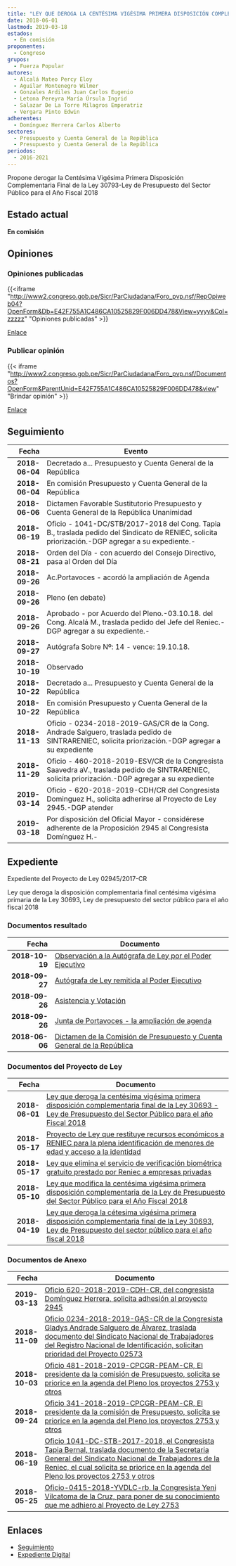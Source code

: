```yaml
---
title: "LEY QUE DEROGA LA CENTÉSIMA VIGÉSIMA PRIMERA DISPOSICIÓN COMPLEMENTARIA FINAL DE LA LEY 30693-LEY DE PRESUPUESTO DEL SECTOR PÚBLICO PARA EL AÑO FISCAL 2018"
date: 2018-06-01
lastmod: 2019-03-18
estados: 
  - En comisión
proponentes: 
  - Congreso
grupos: 
  - Fuerza Popular
autores: 
  - Alcalá Mateo Percy Eloy
  - Aguilar Montenegro Wilmer
  - Gonzales Ardiles Juan Carlos Eugenio
  - Letona Pereyra María Úrsula Ingrid
  - Salazar De La Torre Milagros Emperatriz
  - Vergara Pinto Edwin
adherentes: 
  - Domínguez Herrera Carlos Alberto
sectores: 
  - Presupuesto y Cuenta General de la República
  - Presupuesto y Cuenta General de la República
periodos: 
  - 2016-2021
---
```


Propone derogar la Centésima Vigésima Primera Disposición Complementaria Final de la Ley 30793-Ley de Presupuesto del Sector Público para el Año Fiscal 2018


## Estado actual

**En comisión**

## Opiniones

### Opiniones publicadas

{{<iframe "http://www2.congreso.gob.pe/Sicr/ParCiudadana/Foro_pvp.nsf/RepOpiweb04?OpenForm&Db=E42F755A1C486CA10525829F006DD478&View=yyyy&Col=zzzzz" "Opiniones publicadas" >}}

[Enlace](http://www2.congreso.gob.pe/Sicr/ParCiudadana/Foro_pvp.nsf/RepOpiweb04?OpenForm&Db=E42F755A1C486CA10525829F006DD478&View=yyyy&Col=zzzzz)
### Publicar opinión

{{< iframe "http://www2.congreso.gob.pe/Sicr/ParCiudadana/Foro_pvp.nsf/Documentos?OpenForm&ParentUnid=E42F755A1C486CA10525829F006DD478&view" "Brindar opinión" >}}

[Enlace](http://www2.congreso.gob.pe/Sicr/ParCiudadana/Foro_pvp.nsf/Documentos?OpenForm&ParentUnid=E42F755A1C486CA10525829F006DD478&view)

## Seguimiento

| Fecha | Evento |
|------:|--------|
| **2018-06-04** | Decretado a... Presupuesto y Cuenta General de la República|
| **2018-06-04** | En comisión Presupuesto y Cuenta General de la República|
| **2018-06-06** | Dictamen Favorable Sustitutorio Presupuesto y Cuenta General de la República Unanimidad|
| **2018-06-19** | Oficio - 1041-DC/STB/2017-2018 del Cong. Tapia B., traslada pedido del Sindicato de RENIEC, solicita priorización.-DGP agregar a su expediente.-|
| **2018-08-21** | Orden del Día - con acuerdo del Consejo Directivo, pasa al Orden del Día|
| **2018-09-26** | Ac.Portavoces - acordó la ampliación de Agenda|
| **2018-09-26** | Pleno (en debate)|
| **2018-09-26** | Aprobado - por Acuerdo del Pleno.-03.10.18. del Cong. Alcalá M., traslada pedido del Jefe del Reniec.-DGP agregar a su expediente.-|
| **2018-09-27** | Autógrafa Sobre Nº: 14 - vence: 19.10.18.|
| **2018-10-19** | Observado|
| **2018-10-22** | Decretado a... Presupuesto y Cuenta General de la República|
| **2018-10-22** | En comisión Presupuesto y Cuenta General de la República|
| **2018-11-13** | Oficio - 0234-2018-2019-GAS/CR de la Cong. Andrade Salguero, traslada pedido de SINTRARENIEC, solicita priorización.-DGP agregar a su expediente|
| **2018-11-29** | Oficio - 460-2018-2019-ESV/CR de la Congresista Saavedra aV., traslada pedido de SINTRARENIEC, solicita priorización.-DGP agregar a su expediente|
| **2019-03-14** | Oficio - 620-2018-2019-CDH/CR del Congresista Dominguez H., solicita adherirse al Proyecto de Ley 2945.-DGP atender|
| **2019-03-18** | Por disposición del Oficial Mayor - considérese adherente de la Proposición 2945 al Congresista Domínguez H.-|


## Expediente

Expediente del Proyecto de Ley 02945/2017-CR

Ley que deroga la disposición complementaria final centésima vigésima primaria de la Ley 30693, Ley de presupuesto del sector público para el año fiscal 2018


### Documentos resultado

| Fecha | Documento |
|------:|--------|
| **2018-10-19** | [Observación a la Autógrafa de Ley por el Poder Ejecutivo](http://www.leyes.congreso.gob.pe/Documentos/2016_2021/Observacion_a_la_Autografa/OBAU0275320181019.pdf) |
| **2018-09-27** | [Autógrafa de Ley remitida al Poder Ejecutivo](http://www.leyes.congreso.gob.pe/Documentos/2016_2021/Autografas/Ley_y_de_Resolucion_Legislativa/AU0275320180927.pdf) |
| **2018-09-26** | [Asistencia y Votación](http://www.leyes.congreso.gob.pe/Documentos/2016_2021/Asistencia_y_Votacion/Proyectos_de_Ley/AV0275320180926.pdf) |
| **2018-09-26** | [Junta de Portavoces - la ampliación de agenda](http://www.leyes.congreso.gob.pe/Documentos/2016_2021/Acuerdos/Junta_Portavoces/AJP0275320180926.pdf) |
| **2018-06-06** | [Dictamen de la Comisión de Presupuesto y Cuenta General de la República](http://www.leyes.congreso.gob.pe/Documentos/2016_2021/Dictamenes/Proyectos_de_Ley/02753DC17MAY20180606.pdf) |

### Documentos del Proyecto de Ley

| Fecha | Documento |
|------:|--------|
| **2018-06-01** | [Ley que deroga la centésima vigésima primera disposición complementaria final de la Ley 30693 - Ley de Presupuesto del Sector Público para el año Fiscal 2018](http://www.leyes.congreso.gob.pe/Documentos/2016_2021/Proyectos_de_Ley_y_de_Resoluciones_Legislativas/PL0294520180601..pdf) |
| **2018-05-17** | [Proyecto de Ley que restituye recursos económicos a RENIEC para la plena identificación de menores de edad y acceso a la identidad](http://www.leyes.congreso.gob.pe/Documentos/2016_2021/Proyectos_de_Ley_y_de_Resoluciones_Legislativas/PL0288620180517..pdf) |
| **2018-05-17** | [Ley que elimina el servicio de verificación biométrica gratuito prestado por Reniec a empresas privadas](http://www.leyes.congreso.gob.pe/Documentos/2016_2021/Proyectos_de_Ley_y_de_Resoluciones_Legislativas/PL0288320180517..pdf) |
| **2018-05-10** | [Ley que modifica la centésima vigésima primera disposición complementaria de la Ley de Presupuesto del Sector Público para el Año Fiscal 2018](http://www.leyes.congreso.gob.pe/Documentos/2016_2021/Proyectos_de_Ley_y_de_Resoluciones_Legislativas/PL0283420180510..pdf) |
| **2018-04-19** | [Ley que deroga la cétesima vigésima primera disposición complementaria final de la Ley 30693, Ley de Presupuesto del sector público para el año fiscal 2018](http://www.leyes.congreso.gob.pe/Documentos/2016_2021/Proyectos_de_Ley_y_de_Resoluciones_Legislativas/PL0275320180419.pdf) |

### Documentos de Anexo

| Fecha | Documento |
|------:|--------|
| **2019-03-13** | [Oficio 620-2018-2019-CDH-CR, del congresista Domínguez Herrera, solicita adhesión al proyecto 2945](http://www.leyes.congreso.gob.pe/Documentos/2016_2021/Adhesiones/Proyectos_de_Ley/OFICIO-620-2018-2019-CDH-CR.pdf) |
| **2018-11-09** | [Oficio 0234-2018-2019-GAS-CR de la Congresista Gladys Andrade Salguero de Álvarez, traslada documento del Sindicato Nacional de Trabajadores del Registro Nacional de Identificación, solicitan prioridad del Proyecto 02573](http://www.leyes.congreso.gob.pe/Documentos/2016_2021/Oficios/Congresistas/OFICIO-0234-2018-2019-GAS-CR.pdf) |
| **2018-10-03** | [Oficio 481-2018-2019-CPCGR-PEAM-CR, El presidente da la comisión de Presupuesto, solicita se priorice en la agenda del Pleno los proyectos 2753 y otros](http://www.leyes.congreso.gob.pe/Documentos/2016_2021/Oficios/Comisiones_Ordinarias/OFICIO-481-2018-2019-CPCGR-PEAM-CR.PDF) |
| **2018-09-24** | [Oficio 341-2018-2019-CPCGR-PEAM-CR, El presidente da la comisión de Presupuesto, solicita se priorice en la agenda del Pleno los proyectos 2753 y otros](http://www.leyes.congreso.gob.pe/Documentos/2016_2021/Oficios/Comisiones_Ordinarias/OFICIO-341-2018-2019-CPCGR-PEAM-CR.pdf) |
| **2018-06-19** | [Oficio 1041-DC-STB-2017-2018, el Congresista Tapia Bernal, traslada documento de la Secretaria General del Sindicato Nacional de Trabajadores de la Reniec, el cual solicita se priorice en la agenda del Pleno los proyectos 2753 y otros](http://www.leyes.congreso.gob.pe/Documentos/2016_2021/Oficios/Congresistas/OFICIO-1041-DC-STB-2017-2018.PDF) |
| **2018-05-25** | [Oficio-0415-2018-YVDLC-rb, la Congresista Yeni Vilcatoma de la Cruz, para poner de su conocimiento que me adhiero al Proyecto de Ley 2753](http://www.leyes.congreso.gob.pe/Documentos/2016_2021/Adhesiones/Proyectos_de_Ley/OFICIO-0415-2018-YVDLC-rb.pdf) |

## Enlaces 

- [Seguimiento](http://www2.congreso.gob.pe/Sicr/TraDocEstProc/CLProLey2016.nsf/f7fff46988ca05b1052578e100829cc7/7134970df599fa020525829f007450e1?OpenDocument)
- [Expediente Digital](http://www2.congreso.gob.pe/Sicr/TraDocEstProc/CLProLey2016.nsf/f7fff46988ca05b1052578e100829cc7/7134970df599fa020525829f007450e1?OpenDocument&Click=05257FB7005EB655.eb71d0cf91d8294e05256cdf006b5706/$Body/0.1C6C)
